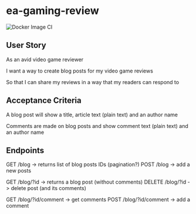# ea-gaming-review

![Docker Image CI](https://github.com/aschereT/ea-gaming-review/workflows/Docker%20Image%20CI/badge.svg)

## User Story

As an avid video game reviewer 

I want a way to create blog posts for my video game reviews 

So that I can share my reviews in a way that my readers can respond to

## Acceptance Criteria

A blog post will show a title, article text (plain text) and an author name 

Comments are made on blog posts and show comment text (plain text) and an author name 

## Endpoints

GET /blog -> returns list of blog posts IDs (pagination?)
POST /blog -> add a new posts

GET /blog/?id -> returns a blog post (without comments)
DELETE /blog/?id -> delete post (and its comments)

GET /blog/?id/comment -> get comments
POST /blog/?id/comment -> add a comment